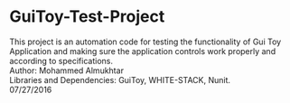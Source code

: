 # GuiToy-Test-Project
This project is an automation code for testing the functionality of Gui Toy Application and making sure the application controls work properly and according to specifications.  
Author: Mohammed Almukhtar  
Libraries and Dependencies: GuiToy, WHITE-STACK, Nunit.  
07/27/2016